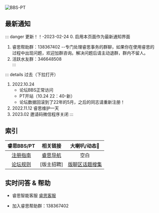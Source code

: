 ![BBS-PT](https://res.xdrs.site/help.xdrs.site/images/BBS-PT.png)
## 最新通知
::: danger 更新！！-2023-02-24
0. 启用本页面作为最新通知界面   
1. 睿思帮助群：138367402  --专门处理睿思事务的群聊，如果你在使用睿思的过程中出现问题，欢迎加群咨询。解决问题后请主动退群，群内不留人。
2. 活跃水友群：346648508  
:::

::: details 过去（下拉打开）
1. 2022.10.24 
    - 论坛BBS正常访问
    - PT开站（10.24 22：40-新）
    - 论坛数据回滚到了22年的5月，之后的同志请重新注册！
2. 2022.11.12 睿思维护一天
3. 2023.02  邀请码微信程序关闭
:::

## 索引

|   睿思BBS/PT      |    相关链接  | 大喇叭/动态🔔  |
| :-------------: |:-------------:| :-----:|
| [注册指南](./register.html "注册指南")    | [睿思导航](https://nav.xdrs.site/ "睿思导航") | 空白     |
|  [论坛规则](./rules.html "论坛规则")   | [版主招聘] |   [版聊区话题搜集](./banLiao.md)  |







## 实时问答 & 帮助

* 睿思智能客服 [睿思客服](https://yzf.qq.com/xv/web/static/chat/index.html?sign=37ef9b97d02002c7244096ed4ee8b934a7094a639df787f6c31e6badbb9c22acfd4911bc546db6db7caba8cfd8b8946c0461abca)

* 加入睿思帮助群：138367402